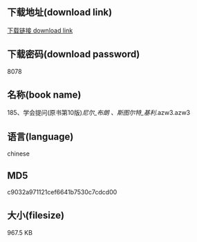 ## 下载地址(download link)
[下载链接 download link](https://voluble-croquembouche-d321dc.netlify.app/?s=185%E3%80%81%E5%AD%A6%E4%BC%9A%E6%8F%90%E9%97%AE%28%E5%8E%9F%E4%B9%A6%E7%AC%AC10%E7%89%88%29_%E5%B0%BC%E5%B0%94_%E5%B8%83%E6%9C%97+%E3%80%81%E6%96%AF%E5%9B%BE%E5%B0%94%E7%89%B9_%E5%9F%BA%E5%88%A9_.azw3)

## 下载密码(download password)
8078

## 名称(book name)
185、学会提问(原书第10版)_尼尔_布朗 、斯图尔特_基利_.azw3.azw3

## 语言(language)
chinese

## MD5
c9032a971121cef6641b7530c7cdcd00

## 大小(filesize)
967.5 KB
